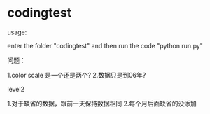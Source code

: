 # codingtest
usage:

enter the folder "codingtest" and then run the code "python run.py"


问题：

1.color scale 是一个还是两个?
2.数据只是到06年?

level2

1.对于缺省的数据，跟前一天保持数据相同
2.每个月后面缺省的没添加
